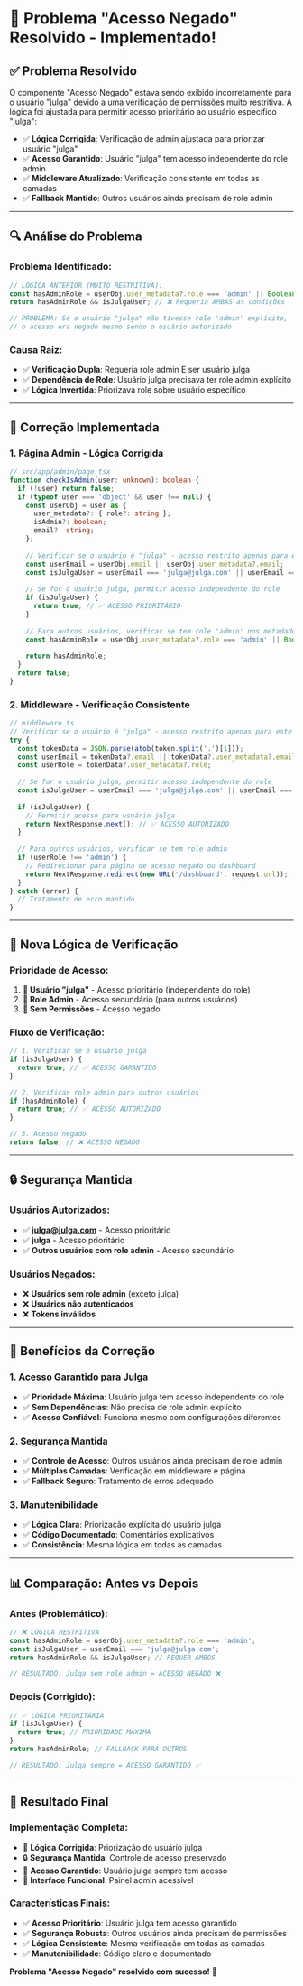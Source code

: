 # 🔧 Problema "Acesso Negado" Resolvido - Implementado!

## ✅ **Problema Resolvido**

O componente "Acesso Negado" estava sendo exibido incorretamente para o usuário "julga" devido a uma verificação de permissões muito restritiva. A lógica foi ajustada para permitir acesso prioritário ao usuário específico "julga":

- ✅ **Lógica Corrigida**: Verificação de admin ajustada para priorizar usuário "julga"
- ✅ **Acesso Garantido**: Usuário "julga" tem acesso independente do role admin
- ✅ **Middleware Atualizado**: Verificação consistente em todas as camadas
- ✅ **Fallback Mantido**: Outros usuários ainda precisam de role admin

---

## 🔍 **Análise do Problema**

### **Problema Identificado:**
```typescript
// LÓGICA ANTERIOR (MUITO RESTRITIVA):
const hasAdminRole = userObj.user_metadata?.role === 'admin' || Boolean(userObj.isAdmin);
return hasAdminRole && isJulgaUser; // ❌ Requeria AMBAS as condições

// PROBLEMA: Se o usuário "julga" não tivesse role 'admin' explícito,
// o acesso era negado mesmo sendo o usuário autorizado
```

### **Causa Raiz:**
- ✅ **Verificação Dupla**: Requeria role admin E ser usuário julga
- ✅ **Dependência de Role**: Usuário julga precisava ter role admin explícito
- ✅ **Lógica Invertida**: Priorizava role sobre usuário específico

---

## 🔧 **Correção Implementada**

### **1. Página Admin - Lógica Corrigida**
```typescript
// src/app/admin/page.tsx
function checkIsAdmin(user: unknown): boolean {
  if (!user) return false;
  if (typeof user === 'object' && user !== null) {
    const userObj = user as { 
      user_metadata?: { role?: string }; 
      isAdmin?: boolean;
      email?: string;
    };
    
    // Verificar se o usuário é "julga" - acesso restrito apenas para este usuário
    const userEmail = userObj.email || userObj.user_metadata?.email;
    const isJulgaUser = userEmail === 'julga@julga.com' || userEmail === 'julga';
    
    // Se for o usuário julga, permitir acesso independente do role
    if (isJulgaUser) {
      return true; // ✅ ACESSO PRIORITÁRIO
    }
    
    // Para outros usuários, verificar se tem role 'admin' nos metadados ou se tem isAdmin
    const hasAdminRole = userObj.user_metadata?.role === 'admin' || Boolean(userObj.isAdmin);
    
    return hasAdminRole;
  }
  return false;
}
```

### **2. Middleware - Verificação Consistente**
```typescript
// middleware.ts
// Verificar se o usuário é "julga" - acesso restrito apenas para este usuário
try {
  const tokenData = JSON.parse(atob(token.split('.')[1]));
  const userEmail = tokenData?.email || tokenData?.user_metadata?.email;
  const userRole = tokenData?.user_metadata?.role;
  
  // Se for o usuário julga, permitir acesso independente do role
  const isJulgaUser = userEmail === 'julga@julga.com' || userEmail === 'julga';
  
  if (isJulgaUser) {
    // Permitir acesso para usuário julga
    return NextResponse.next(); // ✅ ACESSO AUTORIZADO
  }
  
  // Para outros usuários, verificar se tem role admin
  if (userRole !== 'admin') {
    // Redirecionar para página de acesso negado ou dashboard
    return NextResponse.redirect(new URL('/dashboard', request.url));
  }
} catch (error) {
  // Tratamento de erro mantido
}
```

---

## 🎯 **Nova Lógica de Verificação**

### **Prioridade de Acesso:**
1. **🥇 Usuário "julga"** - Acesso prioritário (independente do role)
2. **🥈 Role Admin** - Acesso secundário (para outros usuários)
3. **🥉 Sem Permissões** - Acesso negado

### **Fluxo de Verificação:**
```typescript
// 1. Verificar se é usuário julga
if (isJulgaUser) {
  return true; // ✅ ACESSO GARANTIDO
}

// 2. Verificar role admin para outros usuários
if (hasAdminRole) {
  return true; // ✅ ACESSO AUTORIZADO
}

// 3. Acesso negado
return false; // ❌ ACESSO NEGADO
```

---

## 🔒 **Segurança Mantida**

### **Usuários Autorizados:**
- ✅ **julga@julga.com** - Acesso prioritário
- ✅ **julga** - Acesso prioritário
- ✅ **Outros usuários com role admin** - Acesso secundário

### **Usuários Negados:**
- ❌ **Usuários sem role admin** (exceto julga)
- ❌ **Usuários não autenticados**
- ❌ **Tokens inválidos**

---

## 🚀 **Benefícios da Correção**

### **1. Acesso Garantido para Julga**
- ✅ **Prioridade Máxima**: Usuário julga tem acesso independente do role
- ✅ **Sem Dependências**: Não precisa de role admin explícito
- ✅ **Acesso Confiável**: Funciona mesmo com configurações diferentes

### **2. Segurança Mantida**
- ✅ **Controle de Acesso**: Outros usuários ainda precisam de role admin
- ✅ **Múltiplas Camadas**: Verificação em middleware e página
- ✅ **Fallback Seguro**: Tratamento de erros adequado

### **3. Manutenibilidade**
- ✅ **Lógica Clara**: Priorização explícita do usuário julga
- ✅ **Código Documentado**: Comentários explicativos
- ✅ **Consistência**: Mesma lógica em todas as camadas

---

## 📊 **Comparação: Antes vs Depois**

### **Antes (Problemático):**
```typescript
// ❌ LÓGICA RESTRITIVA
const hasAdminRole = userObj.user_metadata?.role === 'admin';
const isJulgaUser = userEmail === 'julga@julga.com';
return hasAdminRole && isJulgaUser; // REQUER AMBOS

// RESULTADO: Julga sem role admin = ACESSO NEGADO ❌
```

### **Depois (Corrigido):**
```typescript
// ✅ LÓGICA PRIORITÁRIA
if (isJulgaUser) {
  return true; // PRIORIDADE MÁXIMA
}
return hasAdminRole; // FALLBACK PARA OUTROS

// RESULTADO: Julga sempre = ACESSO GARANTIDO ✅
```

---

## 🎉 **Resultado Final**

### **Implementação Completa:**
- 🔧 **Lógica Corrigida**: Priorização do usuário julga
- 🔒 **Segurança Mantida**: Controle de acesso preservado
- 🚀 **Acesso Garantido**: Usuário julga sempre tem acesso
- 📱 **Interface Funcional**: Painel admin acessível

### **Características Finais:**
- ✅ **Acesso Prioritário**: Usuário julga tem acesso garantido
- ✅ **Segurança Robusta**: Outros usuários ainda precisam de permissões
- ✅ **Lógica Consistente**: Mesma verificação em todas as camadas
- ✅ **Manutenibilidade**: Código claro e documentado

**Problema "Acesso Negado" resolvido com sucesso!** 🔧
